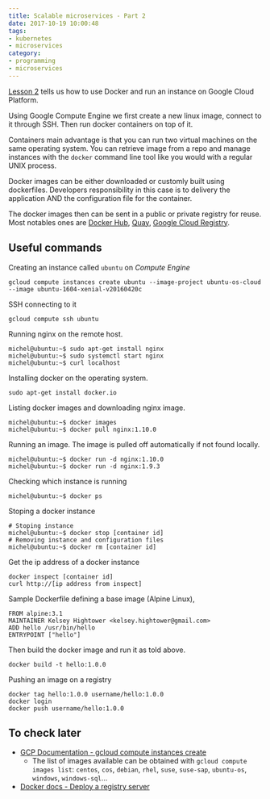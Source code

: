 ```yaml
---
title: Scalable microservices - Part 2
date: 2017-10-19 10:00:48
tags:
- kubernetes
- microservices
category:
- programming
- microservices
---
```


[Lesson 2](https://classroom.udacity.com/courses/ud615/lessons/7826816435/concepts/81980819440923) tells us how to use Docker and run an instance on Google Cloud Platform.

Using Google Compute Engine we first create a new linux image, connect to it through SSH. Then run docker containers on top of it.

Containers main advantage is that you can run two virtual machines on the same operating system. You can retrieve image from a repo and manage instances with the `docker` command line tool like you would with a regular UNIX process.

Docker images can be either downloaded or customly built using dockerfiles. Developers responsibility in this case is to delivery the application AND the configuration file for the container.

The docker images then can be sent in a public or private registry for reuse. Most notables ones are [Docker Hub](https://hub.docker.com/), [Quay](https://quay.io/), [Google Cloud Registry](https://cloud.google.com/container-registry/docs/).

## Useful commands

Creating an instance called `ubuntu` on *Compute Engine*

```
gcloud compute instances create ubuntu --image-project ubuntu-os-cloud --image ubuntu-1604-xenial-v20160420c
```

SSH connecting to it

```
gcloud compute ssh ubuntu
```

Running nginx on the remote host.
```
michel@ubuntu:~$ sudo apt-get install nginx
michel@ubuntu:~$ sudo systemctl start nginx
michel@ubuntu:~$ curl localhost
```

Installing docker on the operating system.
```
sudo apt-get install docker.io
```

Listing docker images and downloading nginx image.
```
michel@ubuntu:~$ docker images
michel@ubuntu:~$ docker pull nginx:1.10.0
```

Running an image. The image is pulled off automatically if not found locally.

```
michel@ubuntu:~$ docker run -d nginx:1.10.0
michel@ubuntu:~$ docker run -d nginx:1.9.3
```

Checking which instance is running
```
michel@ubuntu:~$ docker ps
```

Stoping a docker instance

```
# Stoping instance
michel@ubuntu:~$ docker stop [container id]
# Removing instance and configuration files
michel@ubuntu:~$ docker rm [container id]
```

Get the ip address of a docker instance
```
docker inspect [container id]
curl http://[ip address from inspect]
```

Sample Dockerfile defining a base image (Alpine Linux),

```
FROM alpine:3.1
MAINTAINER Kelsey Hightower <kelsey.hightower@gmail.com>
ADD hello /usr/bin/hello
ENTRYPOINT ["hello"]
```

Then build the docker image and run it as told above.

```
docker build -t hello:1.0.0
```

Pushing an image on a registry
```
docker tag hello:1.0.0 username/hello:1.0.0
docker login
docker push username/hello:1.0.0
```
## To check later
- [GCP Documentation - gcloud compute instances create](https://cloud.google.com/sdk/gcloud/reference/compute/instances/create)
  - The list of images available can be obtained with `gcloud compute images list`: `centos`, `cos`, `debian`, `rhel`, `suse`, `suse-sap`, `ubuntu-os`, `windows`, `windows-sql`...
- [Docker docs - Deploy a registry server](https://docs.docker.com/registry/deploying/)
